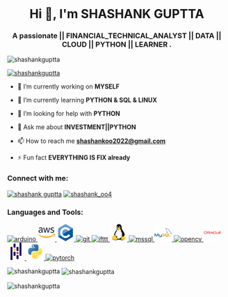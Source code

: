 <img align="center" width="50%" alt="" src="https://github.com/mirsazzathossain/mirsazzathossain/blob/master/gifs/cdr.gif" />
<h1 align="center">Hi 👋, I'm SHASHANK GUPTTA</h1>
<h3 align="center">A passionate || FINANCIAL_TECHNICAL_ANALYST || DATA || CLOUD || PYTHON || LEARNER .</h3>

<p align="left"> <img src="https://komarev.com/ghpvc/?username=shashankguptta&label=Profile%20views&color=0e75b6&style=flat" alt="shashankguptta" /> </p>

<p align="left"> <a href="https://github.com/ryo-ma/github-profile-trophy"><img src="https://github-profile-trophy.vercel.app/?username=shashankguptta" alt="shashankguptta" /></a> </p>

- 🔭 I’m currently working on **MYSELF**

- 🌱 I’m currently learning **PYTHON & SQL & LINUX**

- 🤝 I’m looking for help with **PYTHON**

- 💬 Ask me about **INVESTMENT||PYTHON**

- 📫 How to reach me **shashankoo2022@gmail.com**

- ⚡ Fun fact **EVERYTHING IS FIX already**

<h3 align="left">Connect with me:</h3>
<p align="left">
<a href="https://linkedin.com/in/shashank guptta" target="blank"><img align="center" src="https://raw.githubusercontent.com/rahuldkjain/github-profile-readme-generator/master/src/images/icons/Social/linked-in-alt.svg" alt="shashank guptta" height="30" width="40" /></a>
<a href="https://instagram.com/shashank_oo4" target="blank"><img align="center" src="https://raw.githubusercontent.com/rahuldkjain/github-profile-readme-generator/master/src/images/icons/Social/instagram.svg" alt="shashank_oo4" height="30" width="40" /></a>
</p>

<h3 align="left">Languages and Tools:</h3>
<p align="left"> <a href="https://www.arduino.cc/" target="_blank" rel="noreferrer"> <img src="https://cdn.worldvectorlogo.com/logos/arduino-1.svg" alt="arduino" width="40" height="40"/> </a> <a href="https://aws.amazon.com" target="_blank" rel="noreferrer"> <img src="https://raw.githubusercontent.com/devicons/devicon/master/icons/amazonwebservices/amazonwebservices-original-wordmark.svg" alt="aws" width="40" height="40"/> </a> <a href="https://www.cprogramming.com/" target="_blank" rel="noreferrer"> <img src="https://raw.githubusercontent.com/devicons/devicon/master/icons/c/c-original.svg" alt="c" width="40" height="40"/> </a> <a href="https://git-scm.com/" target="_blank" rel="noreferrer"> <img src="https://www.vectorlogo.zone/logos/git-scm/git-scm-icon.svg" alt="git" width="40" height="40"/> </a> <a href="https://ifttt.com/" target="_blank" rel="noreferrer"> <img src="https://www.vectorlogo.zone/logos/ifttt/ifttt-ar21.svg" alt="ifttt" width="40" height="40"/> </a> <a href="https://www.linux.org/" target="_blank" rel="noreferrer"> <img src="https://raw.githubusercontent.com/devicons/devicon/master/icons/linux/linux-original.svg" alt="linux" width="40" height="40"/> </a> <a href="https://www.microsoft.com/en-us/sql-server" target="_blank" rel="noreferrer"> <img src="https://www.svgrepo.com/show/303229/microsoft-sql-server-logo.svg" alt="mssql" width="40" height="40"/> </a> <a href="https://www.mysql.com/" target="_blank" rel="noreferrer"> <img src="https://raw.githubusercontent.com/devicons/devicon/master/icons/mysql/mysql-original-wordmark.svg" alt="mysql" width="40" height="40"/> </a> <a href="https://opencv.org/" target="_blank" rel="noreferrer"> <img src="https://www.vectorlogo.zone/logos/opencv/opencv-icon.svg" alt="opencv" width="40" height="40"/> </a> <a href="https://www.oracle.com/" target="_blank" rel="noreferrer"> <img src="https://raw.githubusercontent.com/devicons/devicon/master/icons/oracle/oracle-original.svg" alt="oracle" width="40" height="40"/> </a> <a href="https://pandas.pydata.org/" target="_blank" rel="noreferrer"> <img src="https://raw.githubusercontent.com/devicons/devicon/2ae2a900d2f041da66e950e4d48052658d850630/icons/pandas/pandas-original.svg" alt="pandas" width="40" height="40"/> </a> <a href="https://www.python.org" target="_blank" rel="noreferrer"> <img src="https://raw.githubusercontent.com/devicons/devicon/master/icons/python/python-original.svg" alt="python" width="40" height="40"/> </a> <a href="https://pytorch.org/" target="_blank" rel="noreferrer"> <img src="https://www.vectorlogo.zone/logos/pytorch/pytorch-icon.svg" alt="pytorch" width="40" height="40"/> </a> </p>

<p><img align="left" src="https://github-readme-stats.vercel.app/api/top-langs?username=shashankguptta&show_icons=true&locale=en&layout=compact" alt="shashankguptta" /></p>

<p>&nbsp;<img align="center" src="https://github-readme-stats.vercel.app/api?username=shashankguptta&show_icons=true&locale=en" alt="shashankguptta" /></p>

<p><img align="center" src="https://github-readme-streak-stats.herokuapp.com/?user=shashankguptta&" alt="shashankguptta" /></p>

